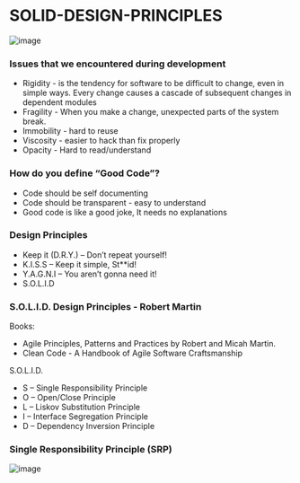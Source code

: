 # SOLID-DESIGN-PRINCIPLES

![image](https://user-images.githubusercontent.com/32823174/35490855-9105ce1e-0470-11e8-988e-72b3ecd0ff0e.png)

### Issues that we encountered during development
* Rigidity - is the tendency for software to be difficult to change, even in simple ways. Every change causes a cascade of subsequent changes in dependent modules
* Fragility - When you make a change, unexpected parts of the system break.
* Immobility - hard to reuse
* Viscosity - easier to hack than fix properly
* Opacity - Hard to read/understand 


### How do you define “Good Code”?

* Code should be self documenting
* Code should be transparent - easy to understand
* Good code is like a good joke, It needs no explanations


### Design Principles

* Keep it (D.R.Y.) – Don’t repeat yourself!
* K.I.S.S – Keep it simple, St**id!
* Y.A.G.N.I – You aren’t gonna need it!
* S.O.L.I.D


### S.O.L.I.D. Design Principles - Robert Martin 

Books:
* Agile Principles, Patterns and Practices by Robert and Micah Martin.
* Clean Code - A Handbook of Agile Software Craftsmanship

S.O.L.I.D.
* S – Single Responsibility Principle
* O – Open/Close Principle
* L – Liskov Substitution Principle
* I – Interface Segregation Principle
* D – Dependency Inversion Principle


### Single Responsibility Principle (SRP)
![image](https://user-images.githubusercontent.com/32823174/35490986-a854f562-0471-11e8-9ee9-45c31e342cd5.png)

